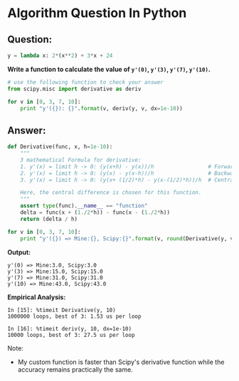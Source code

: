 Algorithm Question In Python
============================

## Question:

```python
y = lambda x: 2*(x**2) + 3*x + 24
```

**Write a function to calculate the value of `y'(0)`, `y'(3)`, `y'(7)`, `y'(10)`.**

```python
# use the following function to check your answer
from scipy.misc import derivative as deriv

for v in [0, 3, 7, 10]:
    print "y'({}): {}".format(v, deriv(y, v, dx=1e-10))
```

## Answer:

```python
def Derivative(func, x, h=1e-10):
    """
    3 mathematical Formula for derivative:
    1. y'(x) = limit h -> 0: (y(x+h) - y(x))/h                 # Forward Difference
    2. y'(x) = limit h -> 0: (y(x) - y(x-h))/h                 # Backward Difference
    3. y'(x) = limit h -> 0: (y(x+ (1/2)*h) - y(x-(1/2)*h))/h  # Central Difference

    Here, the central difference is chosen for this function.
    """
    assert type(func).__name__ == "function"
    delta = func(x + (1./2*h)) - func(x - (1./2*h))
    return (delta / h)

for v in [0, 3, 7, 10]:
    print "y'({}) => Mine:{}, Scipy:{}".format(v, round(Derivative(y, v), 3), round(deriv(y, v, dx=1e-10), 3))
```

**Output:**

```
y'(0) => Mine:3.0, Scipy:3.0
y'(3) => Mine:15.0, Scipy:15.0
y'(7) => Mine:31.0, Scipy:31.0
y'(10) => Mine:43.0, Scipy:43.0
```

**Empirical Analysis:**

```
In [15]: %timeit Derivative(y, 10)
1000000 loops, best of 3: 1.53 us per loop

In [16]: %timeit deriv(y, 10, dx=1e-10)
10000 loops, best of 3: 27.5 us per loop
```

Note:
- My custom function is faster than Scipy's derivative function while the accuracy remains practically the same.
